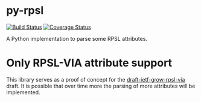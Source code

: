 py-rpsl
=======

[![Build Status](https://travis-ci.org/job/py-rpsl.svg?branch=master)](https://travis-ci.org/job/py-rpsl)
[![Coverage Status](https://coveralls.io/repos/job/py-rpsl/badge.svg?branch=master)](https://coveralls.io/r/job/py-rpsl?branch=master)

A Python implementation to parse some RPSL attributes.

Only RPSL-VIA attribute support
===============================

This library serves as a proof of concept for the
[draft-ietf-grow-rpsl-via](https://tools.ietf.org/html/draft-ietf-grow-rpsl-via)
draft. It is possible that over time more the parsing of more attributes will be implemented.
